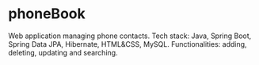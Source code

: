 # phoneBook 

Web application managing phone contacts. Tech stack: Java, Spring Boot, Spring Data JPA, Hibernate, HTML&CSS, MySQL.
Functionalities: adding, deleting, updating and searching.
 
